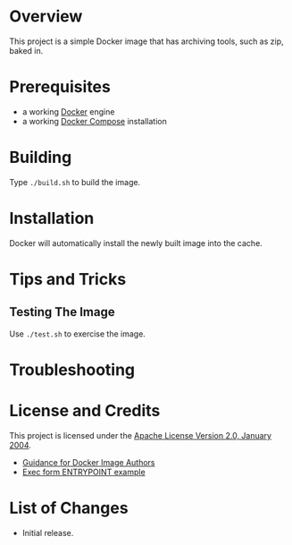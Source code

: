 # Overview
This project is a simple Docker image that has archiving tools, such as zip, baked in. 


# Prerequisites
* a working [Docker](http://docker.io) engine
* a working [Docker Compose](http://docker.io) installation

# Building
Type `./build.sh` to build the image.

# Installation
Docker will automatically install the newly built image into the cache.

# Tips and Tricks

## Testing The Image
Use `./test.sh` to exercise the image.  

# Troubleshooting

# License and Credits
This project is licensed under the
[Apache License Version 2.0, January 2004](http://www.apache.org/licenses/).

* [Guidance for Docker Image Authors](http://www.projectatomic.io/docs/docker-image-author-guidance/)
* [Exec form ENTRYPOINT example](https://docs.docker.com/engine/reference/builder/#exec-form-entrypoint-example)

# List of Changes

* Initial release.
